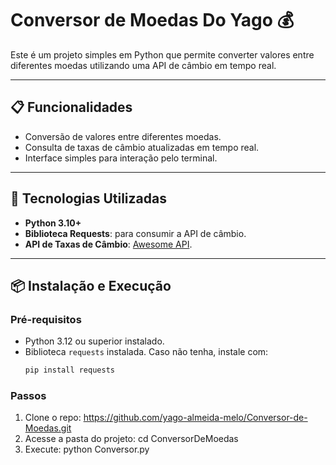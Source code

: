 # Conversor de Moedas Do Yago 💰

Este é um projeto simples em Python que permite converter valores entre diferentes moedas utilizando uma API de câmbio em tempo real.

---

## 📋 Funcionalidades
- Conversão de valores entre diferentes moedas.
- Consulta de taxas de câmbio atualizadas em tempo real.
- Interface simples para interação pelo terminal.

---

## 🚀 Tecnologias Utilizadas
- **Python 3.10+**
- **Biblioteca Requests**: para consumir a API de câmbio.
- **API de Taxas de Câmbio**: [Awesome API](https://economia.awesomeapi.com.br/).

---

## 📦 Instalação e Execução

### Pré-requisitos
- Python 3.12 ou superior instalado.
- Biblioteca `requests` instalada. Caso não tenha, instale com:
  ```bash
  pip install requests

### Passos
1. Clone o repo: https://github.com/yago-almeida-melo/Conversor-de-Moedas.git
2. Acesse a pasta do projeto: cd ConversorDeMoedas
3. Execute: python Conversor.py
